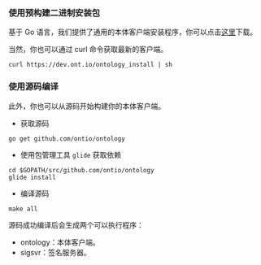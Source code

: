 
### 使用预构建二进制安装包

基于 Go 语言，我们提供了通用的本体客户端安装程序，你可以点击[这里](https://github.com/ontio/ontology/releases)下载。

当然，你也可以通过 curl 命令获取最新的客户端。

```shell
curl https://dev.ont.io/ontology_install | sh
```

### 使用源码编译

此外，你也可以从源码开始构建你的本体客户端。

- 获取源码

```shell
go get github.com/ontio/ontology
```

- 使用包管理工具 `glide` 获取依赖

```shell
cd $GOPATH/src/github.com/ontio/ontology
glide install
```

- 编译源码

```shell
make all
```

源码成功编译后会生成两个可以执行程序：

- ontology：本体客户端。
- sigsvr：签名服务器。